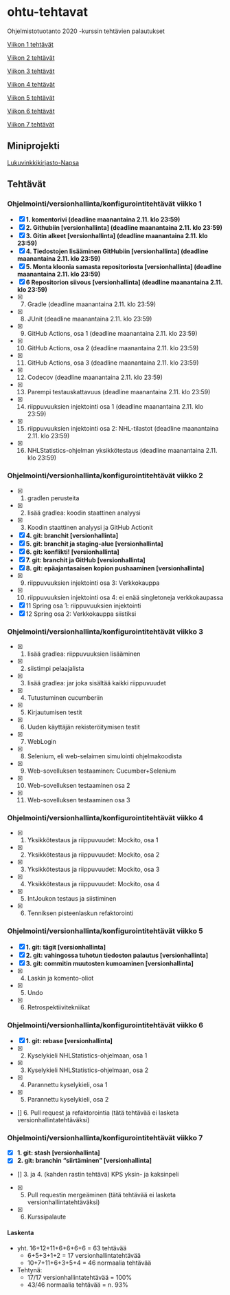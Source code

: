 # ohtu-tehtavat

Ohjelmistotuotanto 2020 -kurssin tehtävien palautukset

[Viikon 1 tehtävät](https://github.com/nikomn/ohtu-tehtavat/tree/main/viikko1)

[Viikon 2 tehtävät](https://github.com/nikomn/ohtu-tehtavat/tree/main/viikko2)

[Viikon 3 tehtävät](https://github.com/nikomn/ohtu-tehtavat/tree/main/viikko3)

[Viikon 4 tehtävät](https://github.com/nikomn/ohtu-tehtavat/tree/main/viikko4)

[Viikon 5 tehtävät](https://github.com/nikomn/ohtu-tehtavat/tree/main/viikko5)

[Viikon 6 tehtävät](https://github.com/nikomn/ohtu-tehtavat/tree/main/viikko6)

[Viikon 7 tehtävät](https://github.com/nikomn/ohtu-tehtavat/tree/main/viikko7)

## Miniprojekti

[Lukuvinkkikirjasto-Napsa](https://github.com/VirtualAkseli/Lukuvinkkikirjasto-Napsa)

## Tehtävät

### Ohjelmointi/versionhallinta/konfigurointitehtävät viikko 1
- [x] **1. komentorivi (deadline maanantaina 2.11. klo 23:59)**
- [x] **2. Githubiin [versionhallinta] (deadline maanantaina 2.11. klo 23:59)**
- [x] **3. Gitin alkeet [versionhallinta] (deadline maanantaina 2.11. klo 23:59)**
- [x] **4. Tiedostojen lisääminen GitHubiin [versionhallinta] (deadline maanantaina 2.11. klo 23:59)**
- [x] **5. Monta kloonia samasta repositoriosta [versionhallinta] (deadline maanantaina 2.11. klo 23:59)**
- [x] **6 Repositorion siivous [versionhallinta] (deadline maanantaina 2.11. klo 23:59)**
- [x] 7. Gradle (deadline maanantaina 2.11. klo 23:59)
- [x] 8. JUnit (deadline maanantaina 2.11. klo 23:59)
- [x] 9. GitHub Actions, osa 1 (deadline maanantaina 2.11. klo 23:59)
- [x] 10. GitHub Actions, osa 2 (deadline maanantaina 2.11. klo 23:59)
- [x] 11. GitHub Actions, osa 3 (deadline maanantaina 2.11. klo 23:59)
- [x] 12. Codecov (deadline maanantaina 2.11. klo 23:59)
- [x] 13. Parempi testauskattavuus (deadline maanantaina 2.11. klo 23:59)
- [x] 14. riippuvuuksien injektointi osa 1 (deadline maanantaina 2.11. klo 23:59)
- [x] 15. riippuvuuksien injektointi osa 2: NHL-tilastot (deadline maanantaina 2.11. klo 23:59)
- [x] 16. NHLStatistics-ohjelman yksikkötestaus (deadline maanantaina 2.11. klo 23:59)

### Ohjelmointi/versionhallinta/konfigurointitehtävät viikko 2

- [x] 1. gradlen perusteita
- [x] 2. lisää gradlea: koodin staattinen analyysi
- [x] 3. Koodin staattinen analyysi ja GitHub Actionit
- [x] **4. git: branchit [versionhallinta]**
- [x] **5. git: branchit ja staging-alue [versionhallinta]**
- [x] **6. git: konflikti! [versionhallinta]**
- [x] **7. git: branchit ja GitHub [versionhallinta]**
- [x] **8. git: epäajantasaisen kopion pushaaminen [versionhallinta]**
- [x] 9. riippuvuuksien injektointi osa 3: Verkkokauppa
- [x] 10. riippuvuuksien injektointi osa 4: ei enää singletoneja verkkokaupassa
- [x] 11 Spring osa 1: riippuvuuksien injektointi
- [x] 12 Spring osa 2: Verkkokauppa siistiksi

### Ohjelmointi/versionhallinta/konfigurointitehtävät viikko 3

- [x] 1. lisää gradlea: riippuvuuksien lisääminen
- [x] 2. siistimpi pelaajalista
- [x] 3. lisää gradlea: jar joka sisältää kaikki riippuvuudet
- [x] 4. Tutustuminen cucumberiin
- [x] 5. Kirjautumisen testit
- [x] 6. Uuden käyttäjän rekisteröitymisen testit
- [x] 7. WebLogin
- [x] 8. Selenium, eli web-selaimen simulointi ohjelmakoodista
- [x] 9. Web-sovelluksen testaaminen: Cucumber+Selenium
- [x] 10. Web-sovelluksen testaaminen osa 2
- [x] 11. Web-sovelluksen testaaminen osa 3

### Ohjelmointi/versionhallinta/konfigurointitehtävät viikko 4

- [x] 1. Yksikkötestaus ja riippuvuudet: Mockito, osa 1
- [x] 2. Yksikkötestaus ja riippuvuudet: Mockito, osa 2
- [x] 3. Yksikkötestaus ja riippuvuudet: Mockito, osa 3
- [x] 4. Yksikkötestaus ja riippuvuudet: Mockito, osa 4
- [x] 5. IntJoukon testaus ja siistiminen
- [x] 6. Tenniksen pisteenlaskun refaktorointi

### Ohjelmointi/versionhallinta/konfigurointitehtävät viikko 5

- [x] **1. git: tägit [versionhallinta]**
- [x] **2. git: vahingossa tuhotun tiedoston palautus [versionhallinta]**
- [x] **3. git: commitin muutosten kumoaminen [versionhallinta]**
- [x] 4. Laskin ja komento-oliot
- [x] 5. Undo
- [x] 6. Retrospektiivitekniikat

### Ohjelmointi/versionhallinta/konfigurointitehtävät viikko 6

- [x] **1. git: rebase [versionhallinta]**
- [x] 2. Kyselykieli NHLStatistics-ohjelmaan, osa 1
- [x] 3. Kyselykieli NHLStatistics-ohjelmaan, osa 2
- [x] 4. Parannettu kyselykieli, osa 1
- [x] 5. Parannettu kyselykieli, osa 2
- [] 6. Pull request ja refaktorointia (tätä tehtävää ei lasketa versionhallintatehtäväksi)

### Ohjelmointi/versionhallinta/konfigurointitehtävät viikko 7

- [x] **1. git: stash [versionhallinta]**
- [x] **2. git: branchin “siirtäminen” [versionhallinta]**
- [] 3. ja 4. (kahden rastin tehtävä) KPS yksin- ja kaksinpeli
- [x] 5. Pull requestin mergeäminen (tätä tehtävää ei lasketa versionhallintatehtäväksi)
- [x] 6. Kurssipalaute

#### Laskenta

- yht. 16+12+11+6+6+6+6 = 63 tehtävää
   - 6+5+3+1+2 = 17 versionhallintatehtävää
   - 10+7+11+6+3+5+4 = 46 normaalia tehtävää
- Tehtynä:
   - 17/17 versionhallintatehtävää = 100%
   - 43/46 normaalia tehtävää = n. 93%
